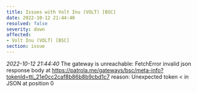 ```yaml
---
title: Issues with Volt Inu (VOLT) [BSC]
date: 2022-10-12 21:44:40
resolved: false
severity: down
affected:
- Volt Inu (VOLT) [BSC]
section: issue
---
```


*2022-10-12 21:44:40* The gateway is unreachable: FetchError invalid json response body at https://patrola.me/gateways/bsc/meta-info?tokenId=tti_21e0cc2caf8b86b8b9cbd1c7 reason: Unexpected token < in JSON at position 0